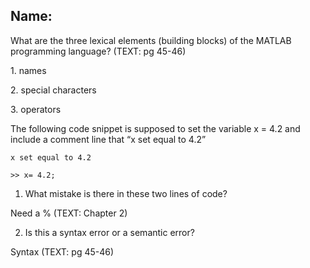 ## Name:

What are the three lexical elements (building blocks) of the MATLAB
programming language? (TEXT: pg 45-46)

1\. names

2\. special characters

3\. operators

The following code snippet is supposed to set the variable x = 4.2 and
include a comment line that “x set equal to 4.2”

```
x set equal to 4.2

>> x= 4.2;
```
1.  What mistake is there in these two lines of code?

Need a % (TEXT: Chapter 2)

2.  Is this a syntax error or a semantic error?

Syntax (TEXT: pg 45-46)
